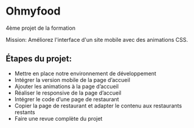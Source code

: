 # Ohmyfood

4ème projet de la formation

Mission: Améliorez l'interface d'un site mobile avec des animations CSS.

<h2>Étapes du projet:</h2>

- Mettre en place notre environnement de développement
- Intégrer la version mobile de la page d’accueil
- Ajouter les animations à la page d’accueil
- Réaliser le responsive de la page d’accueil
- Intégrer le code d’une page de restaurant
- Copier la page de restaurant et adapter le contenu aux restaurants restants
- Faire une revue complète du projet

